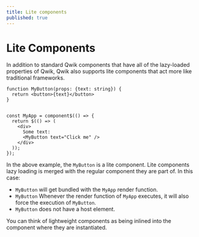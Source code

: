 ```yaml
---
title: Lite components
published: true
---
```


# Lite Components

In addition to standard Qwik components that have all of the lazy-loaded properties of Qwik, Qwik also supports lite components that act more like traditional frameworks.

```typescript=
function MyButton(props: {text: string}) {
  return <button>{text}</button>
}


const MyApp = component$(() => {
  return $(() => (
    <div>
      Some text:
      <MyButton text="Click me" />
    </div>
  ));
});
```

In the above example, the `MyButton` is a lite component. Lite components lazy loading is merged with the regular component they are part of. In this case:

- `MyButton` will get bundled with the `MyApp` render function.
- `MyButton` Whenever the render function of `MyApp` executes, it will also force the execution of `MyButton`.
- `MyButton` does not have a host element.

You can think of lightweight components as being inlined into the component where they are instantiated.
